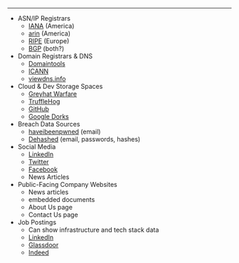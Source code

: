 -- -
- ASN/IP Registrars
	- [IANA](https://www.iana.org/) (America)
	- [arin](https://www.arin.net/) (America)
	- [RIPE](https://www.ripe.net/) (Europe)
	- [BGP](https://bgp.he.net/) (both?)
- Domain Registrars & DNS
	- [Domaintools](https://www.domaintools.com/?s)
	- [ICANN](https://lookup.icann.org/en)
	- [viewdns.info](https://viewdns.info/)
- Cloud & Dev Storage Spaces
	- [Greyhat Warfare](https://grayhatwarfare.com/)
	- [TruffleHog](https://github.com/trufflesecurity/truffleHog)
	- [GitHub](https://github.com/)
	- [Google Dorks](https://www.exploit-db.com/google-hacking-database)
- Breach Data Sources
	- [haveibeenpwned](https://haveibeenpwned.com/) (email)
	- [Dehashed](https://www.dehashed.com/) (email, passwords, hashes)
- Social Media
	- [LinkedIn](https://www.linkedin.com/)
	- [Twitter](https://x.com/)
	- [Facebook](https://www.facebook.com/)
	- News Articles
- Public-Facing Company Websites
	- News articles
	- embedded documents
	- About Us page
	- Contact Us page
- Job Postings
	- Can show infrastructure and tech stack data
	- [LinkedIn](https://www.linkedin.com/)
	- [Glassdoor](https://www.glassdoor.com/index.htm)
	- [Indeed](https://www.indeed.com/)
